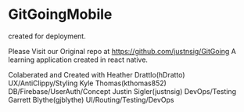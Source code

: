 # GitGoingMobile
created for deployment.

Please Visit our Original repo at https://github.com/justnsig/GitGoing
A learning application created in react native.

Colaberated and Created with 
Heather Drattlo(hDratto) UX/AntiClippy/Styling
Kyle Thomas(kthomas852) DB/Firebase/UserAuth/Concept
Justin Sigler(justnsig) DevOps/Testing
Garrett Blythe(gjblythe) UI/Routing/Testing/DevOps
